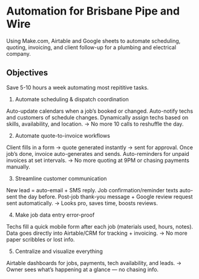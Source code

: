 # Automation for Brisbane Pipe and Wire

Using Make.com, Airtable and Google sheets to automate scheduling, quoting, invoicing, and client follow-up for a plumbing and electrical company.

## Objectives

Save 5-10 hours a week automating most repititive tasks.

1. Automate scheduling & dispatch coordination

Auto-update calendars when a job’s booked or changed.
Auto-notify techs and customers of schedule changes.
Dynamically assign techs based on skills, availability, and location.
→ No more 10 calls to reshuffle the day.

2. Automate quote-to-invoice workflows

Client fills in a form → quote generated instantly → sent for approval.
Once job’s done, invoice auto-generates and sends.
Auto-reminders for unpaid invoices at set intervals.
→ No more quoting at 9PM or chasing payments manually.

3. Streamline customer communication

New lead = auto-email + SMS reply.
Job confirmation/reminder texts auto-sent the day before.
Post-job thank-you message + Google review request sent automatically.
→ Looks pro, saves time, boosts reviews.

4. Make job data entry error-proof

Techs fill a quick mobile form after each job (materials used, hours, notes).
Data goes directly into Airtable/CRM for tracking + invoicing.
→ No more paper scribbles or lost info.

5. Centralize and visualize everything

Airtable dashboards for jobs, payments, tech availability, and leads.
→ Owner sees what’s happening at a glance — no chasing info.

